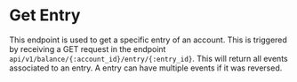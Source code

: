 # Get Entry

This endpoint is used to get a specific entry of an account. This is triggered by receiving a GET request in the endpoint `api/v1/balance/{:account_id}/entry/{:entry_id}`. This will return  all events associated to an entry. A entry can have multiple events if it was reversed.
